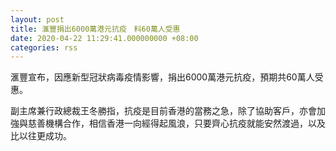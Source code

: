 ```yaml
---
layout: post
title: 滙豐捐出6000萬港元抗疫　料60萬人受惠
date: 2020-04-22 11:29:41.000000000 +08:00
categories: rss
---
```


滙豐宣布，因應新型冠狀病毒疫情影響，捐出6000萬港元抗疫，預期共60萬人受惠。

副主席兼行政總裁王冬勝指，抗疫是目前香港的當務之急，除了協助客戶，亦會加強與慈善機構合作，相信香港一向經得起風浪，只要齊心抗疫就能安然渡過，以及比以往更成功。
